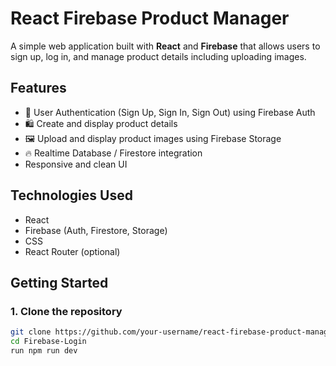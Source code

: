 # React Firebase Product Manager

A simple web application built with **React** and **Firebase** that allows users to sign up, log in, and manage product details including uploading images.

## Features

- 🔐 User Authentication (Sign Up, Sign In, Sign Out) using Firebase Auth
- 🛍️ Create and display product details
- 🖼️ Upload and display product images using Firebase Storage
- 🔥 Realtime Database / Firestore integration
- Responsive and clean UI

## Technologies Used

- React
- Firebase (Auth, Firestore, Storage)
- CSS 
- React Router (optional)

## Getting Started

### 1. Clone the repository

```bash
git clone https://github.com/your-username/react-firebase-product-manager.git
cd Firebase-Login
run npm run dev
